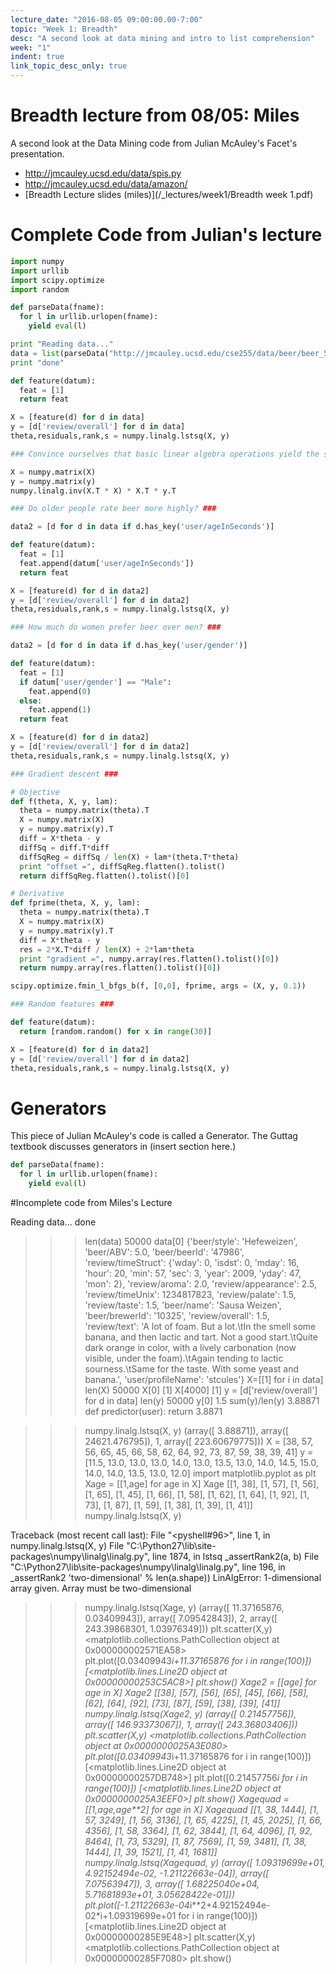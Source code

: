 ```yaml
---
lecture_date: "2016-08-05 09:00:00.00-7:00"
topic: "Week 1: Breadth"
desc: "A second look at data mining and intro to list comprehension"
week: "1"
indent: true
link_topic_desc_only: true
---
```


# Breadth lecture from 08/05: Miles

A second look at the Data Mining code from Julian McAuley's Facet's presentation.

* <http://jmcauley.ucsd.edu/data/spis.py>
* <http://jmcauley.ucsd.edu/data/amazon/>
* [Breadth Lecture slides (miles)](/_lectures/week1/Breadth week 1.pdf)

# Complete Code from Julian's lecture

```python
import numpy
import urllib
import scipy.optimize
import random

def parseData(fname):
  for l in urllib.urlopen(fname):
    yield eval(l)

print "Reading data..."
data = list(parseData("http://jmcauley.ucsd.edu/cse255/data/beer/beer_50000.json"))
print "done"

def feature(datum):
  feat = [1]
  return feat

X = [feature(d) for d in data]
y = [d['review/overall'] for d in data]
theta,residuals,rank,s = numpy.linalg.lstsq(X, y)

### Convince ourselves that basic linear algebra operations yield the same answer ###

X = numpy.matrix(X)
y = numpy.matrix(y)
numpy.linalg.inv(X.T * X) * X.T * y.T

### Do older people rate beer more highly? ###

data2 = [d for d in data if d.has_key('user/ageInSeconds')]

def feature(datum):
  feat = [1]
  feat.append(datum['user/ageInSeconds'])
  return feat

X = [feature(d) for d in data2]
y = [d['review/overall'] for d in data2]
theta,residuals,rank,s = numpy.linalg.lstsq(X, y)

### How much do women prefer beer over men? ###

data2 = [d for d in data if d.has_key('user/gender')]

def feature(datum):
  feat = [1]
  if datum['user/gender'] == "Male":
    feat.append(0)
  else:
    feat.append(1)
  return feat

X = [feature(d) for d in data2]
y = [d['review/overall'] for d in data2]
theta,residuals,rank,s = numpy.linalg.lstsq(X, y)

### Gradient descent ###

# Objective
def f(theta, X, y, lam):
  theta = numpy.matrix(theta).T
  X = numpy.matrix(X)
  y = numpy.matrix(y).T
  diff = X*theta - y
  diffSq = diff.T*diff
  diffSqReg = diffSq / len(X) + lam*(theta.T*theta)
  print "offset =", diffSqReg.flatten().tolist()
  return diffSqReg.flatten().tolist()[0]

# Derivative
def fprime(theta, X, y, lam):
  theta = numpy.matrix(theta).T
  X = numpy.matrix(X)
  y = numpy.matrix(y).T
  diff = X*theta - y
  res = 2*X.T*diff / len(X) + 2*lam*theta
  print "gradient =", numpy.array(res.flatten().tolist()[0])
  return numpy.array(res.flatten().tolist()[0])

scipy.optimize.fmin_l_bfgs_b(f, [0,0], fprime, args = (X, y, 0.1))

### Random features ###

def feature(datum):
  return [random.random() for x in range(30)]

X = [feature(d) for d in data2]
y = [d['review/overall'] for d in data2]
theta,residuals,rank,s = numpy.linalg.lstsq(X, y)
```

# Generators

This piece of Julian McAuley's code is called a Generator.  The Guttag textbook discusses generators in (insert section here.)

```python
def parseData(fname):
  for l in urllib.urlopen(fname):
    yield eval(l)
```
#Incomplete code from Miles's Lecture

Reading data...
done
>>> len(data)
50000
>>> data[0]
{'beer/style': 'Hefeweizen', 'beer/ABV': 5.0, 'beer/beerId': '47986', 'review/timeStruct': {'wday': 0, 'isdst': 0, 'mday': 16, 'hour': 20, 'min': 57, 'sec': 3, 'year': 2009, 'yday': 47, 'mon': 2}, 'review/aroma': 2.0, 'review/appearance': 2.5, 'review/timeUnix': 1234817823, 'review/palate': 1.5, 'review/taste': 1.5, 'beer/name': 'Sausa Weizen', 'beer/brewerId': '10325', 'review/overall': 1.5, 'review/text': 'A lot of foam. But a lot.\tIn the smell some banana, and then lactic and tart. Not a good start.\tQuite dark orange in color, with a lively carbonation (now visible, under the foam).\tAgain tending to lactic sourness.\tSame for the taste. With some yeast and banana.', 'user/profileName': 'stcules'}
>>> X=[[1] for i in data]
>>> len(X)
50000
>>> X[0]
[1]
>>> X[4000]
[1]
>>> y = [d['review/overall'] for d in data]
>>> len(y)
50000
>>> y[0]
1.5
>>> sum(y)/len(y)
3.88871
>>> def predictor(user):
	return 3.8871

>>> numpy.linalg.lstsq(X, y)
(array([ 3.88871]), array([ 24621.476795]), 1, array([ 223.60679775]))
>>> X = [38, 57, 56, 65, 45, 66, 58, 62, 64, 92, 73, 87, 59, 38, 39, 41]
>>> y = [11.5, 13.0, 13.0, 13.0, 14.0, 13.0, 13.5, 13.0, 14.0, 14.5, 15.0, 14.0, 14.0, 13.5, 13.0, 12.0]
>>> import matplotlib.pyplot as plt
>>> Xage = [[1,age] for age in X]
>>> Xage
[[1, 38], [1, 57], [1, 56], [1, 65], [1, 45], [1, 66], [1, 58], [1, 62], [1, 64], [1, 92], [1, 73], [1, 87], [1, 59], [1, 38], [1, 39], [1, 41]]
>>> numpy.linalg.lstsq(X, y)

Traceback (most recent call last):
  File "<pyshell#96>", line 1, in <module>
    numpy.linalg.lstsq(X, y)
  File "C:\Python27\lib\site-packages\numpy\linalg\linalg.py", line 1874, in lstsq
    _assertRank2(a, b)
  File "C:\Python27\lib\site-packages\numpy\linalg\linalg.py", line 196, in _assertRank2
    'two-dimensional' % len(a.shape))
LinAlgError: 1-dimensional array given. Array must be two-dimensional
>>> numpy.linalg.lstsq(Xage, y)
(array([ 11.37165876,   0.03409943]), array([ 7.09542843]), 2, array([ 243.39868301,    1.03976349]))
>>> plt.scatter(X,y)
<matplotlib.collections.PathCollection object at 0x000000002571EA58>
>>> plt.plot([0.03409943*i+11.37165876 for i in range(100)])
[<matplotlib.lines.Line2D object at 0x00000000253C5AC8>]
>>> plt.show()
>>> Xage2 = [[age] for age in X]
>>> Xage2
[[38], [57], [56], [65], [45], [66], [58], [62], [64], [92], [73], [87], [59], [38], [39], [41]]
>>> numpy.linalg.lstsq(Xage2, y)
(array([ 0.21457756]), array([ 146.93373067]), 1, array([ 243.36803406]))
>>> plt.scatter(X,y)
<matplotlib.collections.PathCollection object at 0x0000000025A3E080>
>>> plt.plot([0.03409943*i+11.37165876 for i in range(100)])
[<matplotlib.lines.Line2D object at 0x00000000257DB748>]
>>> plt.plot([0.21457756*i for i in range(100)])
[<matplotlib.lines.Line2D object at 0x0000000025A3EEF0>]
>>> plt.show()
>>> Xagequad = [[1,age,age**2] for age in X]
>>> Xagequad
[[1, 38, 1444], [1, 57, 3249], [1, 56, 3136], [1, 65, 4225], [1, 45, 2025], [1, 66, 4356], [1, 58, 3364], [1, 62, 3844], [1, 64, 4096], [1, 92, 8464], [1, 73, 5329], [1, 87, 7569], [1, 59, 3481], [1, 38, 1444], [1, 39, 1521], [1, 41, 1681]]
>>> numpy.linalg.lstsq(Xagequad, y)
(array([  1.09319699e+01,   4.92152494e-02,  -1.21122663e-04]), array([ 7.07563947]), 3, array([  1.68225040e+04,   5.71681893e+01,   3.05628422e-01]))
>>> plt.plot([-1.21122663e-04*i**2+4.92152494e-02*i+1.09319699e+01 for i in range(100)])
[<matplotlib.lines.Line2D object at 0x00000000285E9E48>]
>>> plt.scatter(X,y)
<matplotlib.collections.PathCollection object at 0x00000000285F7080>
>>> plt.show()
